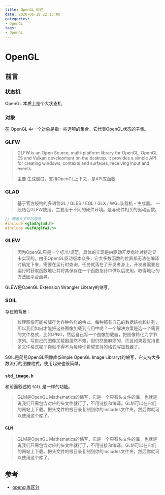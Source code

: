 ```yaml
---
title: OpenGL 综述
date: 2020-06-18 22:15:00
categories:
- OpenGL
tags:
- OpenGL
---
```


# OpenGL

## 前言

### 状态机

OpenGL 本质上是个大状态机

### 对象

在 OpenGL 中一个对象是指一些选项的集合，它代表OpenGL状态的子集。

### GLFW

> GLFW is an Open Source, multi-platform library for OpenGL, OpenGL ES and Vulkan development on the desktop. It provides a simple API for creating windows, contexts and surfaces, receiving input and events.
> 
> 主要 生成窗口，支持OpenGL上下文，是API库函数

### GLAD

> 基于官方规格的多语言GL / GLES / EGL / GLX / WGL装载机 - 生成器。
一般结合GLFW使用。主要用于不同的硬件环境。是与硬件相关的驱动函数。

```c++
// 两者头文件的顺序
#include <glad/glad.h>
#include <GLFW/glfw3.h>
```

### GLEW

>因为OpenGL只是一个标准/规范，具体的实现是由驱动开发商针对特定显卡实现的。由于OpenGL驱动版本众多，它大多数函数的位置都无法在编译时确定下来，需要在运行时查询。任务就落在了开发者身上，开发者需要在运行时获取函数地址并将其保存在一个函数指针中供以后使用。取得地址的方法因平台而异。

GLEW是OpenGL Extension Wrangler Library的缩写。

### SOIL

存在的背景：
> 纹理图像可能被储存为各种各样的格式，每种都有自己的数据结构和排列，所以我们如何才能把这些图像加载到应用中呢？一个解决方案是选一个需要的文件格式，比如.PNG，然后自己写一个图像加载器，把图像转化为字节序列。写自己的图像加载器虽然不难，但仍然挺麻烦的，而且如果要支持更多文件格式呢？你就不得不为每种你希望支持的格式写加载器了。

SOIL是简易OpenGL图像库(Simple OpenGL Image Library)的缩写，它支持大多数流行的图像格式，使用起来也很简单。

### `std_image.h`

和前面叙述的 `SOIL` 是一样的功能。

> GLM是OpenGL Mathematics的缩写，它是一个只有头文件的库，也就是说我们只需包含对应的头文件就行了，不用链接和编译。GLM可以在它们的网站上下载。把头文件的根目录复制到你的includes文件夹，然后你就可以使用这个库了。

### `GLM`

> GLM是OpenGL Mathematics的缩写，它是一个只有头文件的库，也就是说我们只需包含对应的头文件就行了，不用链接和编译。GLM可以在它们的网站上下载。把头文件的根目录复制到你的includes文件夹，然后你就可以使用这个库了。

## 参考

- [opengl库区分](https://www.cnblogs.com/MakeView660/p/10488306.html)
